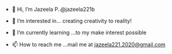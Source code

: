 - 👋 Hi, I’m Jazeela P..@jazeela221b
- 👀 I’m interested in... creating creativity to reality!
- 🌱 I’m currently learning ...to my make interest possible

- 📫 How to reach me ...mail me at jazeela221.2020@gmail.com

<!---
jazeela221b/jazeela221b is a ✨ special ✨ repository because its `README.md` (this file) appears on your GitHub profile.
You can click the Preview link to take a look at your changes.
--->
